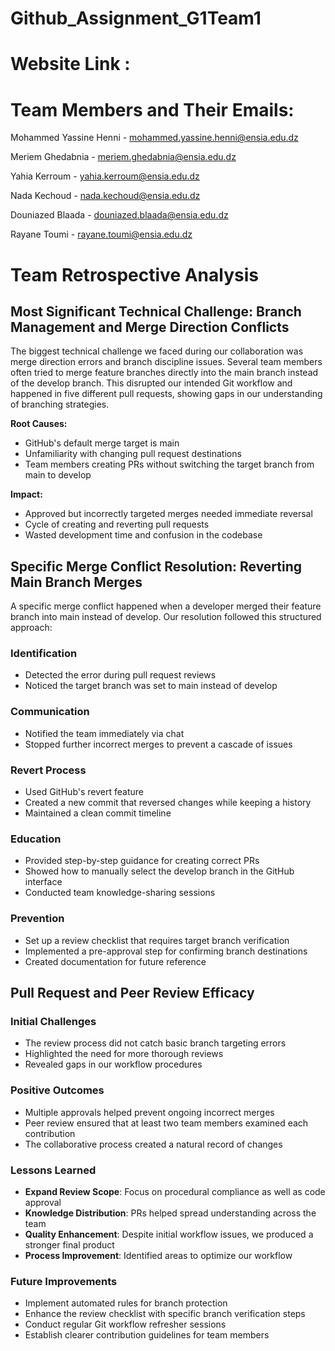# Github_Assignment_G1Team1

# Website Link :

# Team Members and Their Emails:

Mohammed Yassine Henni - mohammed.yassine.henni@ensia.edu.dz

Meriem Ghedabnia - meriem.ghedabnia@ensia.edu.dz

Yahia Kerroum - yahia.kerroum@ensia.edu.dz

Nada Kechoud - nada.kechoud@ensia.edu.dz

Douniazed Blaada - douniazed.blaada@ensia.edu.dz

Rayane Toumi - rayane.toumi@ensia.edu.dz

# Team Retrospective Analysis

## Most Significant Technical Challenge: Branch Management and Merge Direction Conflicts

The biggest technical challenge we faced during our collaboration was merge direction errors and branch discipline issues. Several team members often tried to merge feature branches directly into the main branch instead of the develop branch. This disrupted our intended Git workflow and happened in five different pull requests, showing gaps in our understanding of branching strategies.

**Root Causes:**
- GitHub's default merge target is main
- Unfamiliarity with changing pull request destinations
- Team members creating PRs without switching the target branch from main to develop

**Impact:**
- Approved but incorrectly targeted merges needed immediate reversal
- Cycle of creating and reverting pull requests
- Wasted development time and confusion in the codebase

## Specific Merge Conflict Resolution: Reverting Main Branch Merges

A specific merge conflict happened when a developer merged their feature branch into main instead of develop. Our resolution followed this structured approach:

### Identification
- Detected the error during pull request reviews
- Noticed the target branch was set to main instead of develop

### Communication
- Notified the team immediately via chat
- Stopped further incorrect merges to prevent a cascade of issues

### Revert Process
- Used GitHub's revert feature
- Created a new commit that reversed changes while keeping a history
- Maintained a clean commit timeline

### Education
- Provided step-by-step guidance for creating correct PRs
- Showed how to manually select the develop branch in the GitHub interface
- Conducted team knowledge-sharing sessions

### Prevention
- Set up a review checklist that requires target branch verification
- Implemented a pre-approval step for confirming branch destinations
- Created documentation for future reference

## Pull Request and Peer Review Efficacy

### Initial Challenges
- The review process did not catch basic branch targeting errors
- Highlighted the need for more thorough reviews
- Revealed gaps in our workflow procedures

### Positive Outcomes
- Multiple approvals helped prevent ongoing incorrect merges
- Peer review ensured that at least two team members examined each contribution
- The collaborative process created a natural record of changes

### Lessons Learned
- **Expand Review Scope**: Focus on procedural compliance as well as code approval
- **Knowledge Distribution**: PRs helped spread understanding across the team
- **Quality Enhancement**: Despite initial workflow issues, we produced a stronger final product
- **Process Improvement**: Identified areas to optimize our workflow

### Future Improvements
- Implement automated rules for branch protection
- Enhance the review checklist with specific branch verification steps
- Conduct regular Git workflow refresher sessions
- Establish clearer contribution guidelines for team members
